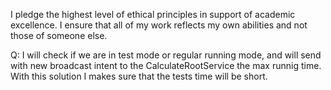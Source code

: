 I pledge the highest level of ethical principles in support of academic excellence.  I ensure that all of my work reflects my own abilities and not those of someone else.

Q:
I will check if we are in test mode or regular running mode, and will send with new broadcast intent to the CalculateRootService the max runnig time.
With this solution I makes sure that the tests time will be short.

